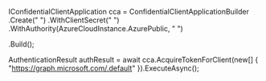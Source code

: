 IConfidentialClientApplication cca = ConfidentialClientApplicationBuilder
                .Create(" ")
                .WithClientSecret(" ")
                .WithAuthority(AzureCloudInstance.AzurePublic, " ")
                 
.Build();

AuthenticationResult authResult = await cca.AcquireTokenForClient(new[] { "https://graph.microsoft.com/.default" }).ExecuteAsync();
 
